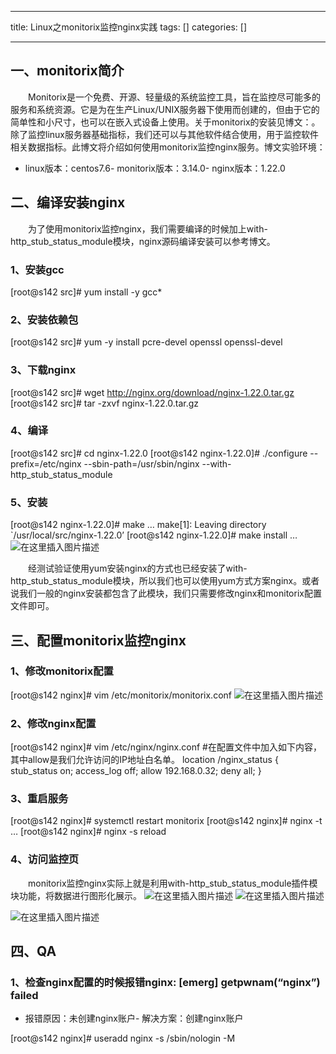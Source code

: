 
--- 
title:  Linux之monitorix监控nginx实践 
tags: []
categories: [] 

---
## 一、monitorix简介

  Monitorix是一个免费、开源、轻量级的系统监控工具，旨在监控尽可能多的服务和系统资源。它是为在生产Linux/UNIX服务器下使用而创建的，但由于它的简单性和小尺寸，也可以在嵌入式设备上使用。关于monitorix的安装见博文：。除了监控linux服务器基础指标，我们还可以与其他软件结合使用，用于监控软件相关数据指标。此博文将介绍如何使用monitorix监控nginx服务。博文实验环境：
- linux版本：centos7.6- monitorix版本：3.14.0- nginx版本：1.22.0
## 二、编译安装nginx

  为了使用monitorix监控nginx，我们需要编译的时候加上with-http_stub_status_module模块，nginx源码编译安装可以参考博文。

### 1、安装gcc

>  
 [root@s142 src]# yum install -y gcc* 


### 2、安装依赖包

>  
 [root@s142 src]# yum -y install pcre-devel openssl openssl-devel 


### 3、下载nginx

>  
 [root@s142 src]# wget http://nginx.org/download/nginx-1.22.0.tar.gz [root@s142 src]# tar -zxvf nginx-1.22.0.tar.gz 


### 4、编译

>  
 [root@s142 src]# cd nginx-1.22.0 [root@s142 nginx-1.22.0]# ./configure --prefix=/etc/nginx --sbin-path=/usr/sbin/nginx --with-http_stub_status_module 


### 5、安装

>  
 [root@s142 nginx-1.22.0]# make … make[1]: Leaving directory `/usr/local/src/nginx-1.22.0’ [root@s142 nginx-1.22.0]# make install … <img src="https://img-blog.csdnimg.cn/1e8a53dccafb4bff9d07fcbc641e3e8c.png" alt="在这里插入图片描述"> 


  经测试验证使用yum安装nginx的方式也已经安装了with-http_stub_status_module模块，所以我们也可以使用yum方式方案nginx。或者说我们一般的nginx安装都包含了此模块，我们只需要修改nginx和monitorix配置文件即可。

## 三、配置monitorix监控nginx

### 1、修改monitorix配置

>  
 [root@s142 nginx]# vim /etc/monitorix/monitorix.conf <img src="https://img-blog.csdnimg.cn/37275d36fb6d4977afb66cc2a879ae0d.png" alt="在这里插入图片描述"> 


### 2、修改nginx配置

>  
 [root@s142 nginx]# vim /etc/nginx/nginx.conf #在配置文件中加入如下内容，其中allow是我们允许访问的IP地址白名单。 location /nginx_status {<!-- --> stub_status on; access_log off; allow 192.168.0.32; deny all; } 


### 3、重启服务

>  
 [root@s142 nginx]# systemctl restart monitorix [root@s142 nginx]# nginx -t … [root@s142 nginx]# nginx -s reload 


### 4、访问监控页

  monitorix监控nginx实际上就是利用with-http_stub_status_module插件模块功能，将数据进行图形化展示。 <img src="https://img-blog.csdnimg.cn/2d7503bfa62d4a9ab35dc735feef52b3.png" alt="在这里插入图片描述"> <img src="https://img-blog.csdnimg.cn/30080ffe595f49518a0331aa0ba56e98.png" alt="在这里插入图片描述">

<img src="https://img-blog.csdnimg.cn/a717fd0ae87c4ae0944291b60220dfcc.png" alt="在这里插入图片描述">

## 四、QA

### 1、检查nginx配置的时候报错nginx: [emerg] getpwnam(“nginx”) failed
- 报错原因：未创建nginx账户- 解决方案：创建nginx账户
>  
 [root@s142 nginx]# useradd nginx -s /sbin/nologin -M 

